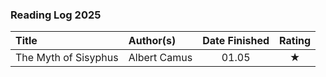 ### Reading Log 2025

| Title                                              | Author(s)                         | Date Finished | Rating   |
| :------------------------------------------------- | :-------------------------------- | :-----------: | :------: |
| The Myth of Sisyphus                               | Albert Camus                      | 01.05         | ★        |
